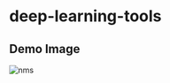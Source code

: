 # deep-learning-tools

## Demo Image
![nms](https://user-images.githubusercontent.com/21311442/34034495-c630ce9c-e1b9-11e7-86db-2ca88bb32dcd.jpg)


